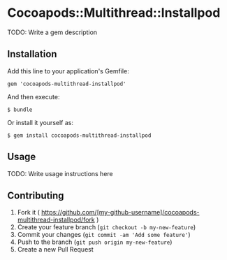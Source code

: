# Cocoapods::Multithread::Installpod

TODO: Write a gem description

## Installation

Add this line to your application's Gemfile:

    gem 'cocoapods-multithread-installpod'

And then execute:

    $ bundle

Or install it yourself as:

    $ gem install cocoapods-multithread-installpod

## Usage

TODO: Write usage instructions here

## Contributing

1. Fork it ( https://github.com/[my-github-username]/cocoapods-multithread-installpod/fork )
2. Create your feature branch (`git checkout -b my-new-feature`)
3. Commit your changes (`git commit -am 'Add some feature'`)
4. Push to the branch (`git push origin my-new-feature`)
5. Create a new Pull Request
